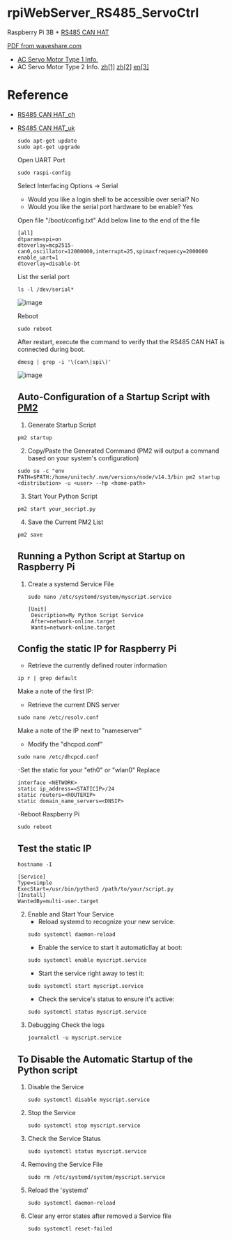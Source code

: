 # rpiWebServer_RS485_ServoCtrl

Raspberry Pi 3B + [RS485 CAN HAT](https://www.waveshare.com/wiki/RS485_CAN_HAT)

[PDF from waveshare.com](https://www.waveshare.com/w/upload/2/29/RS485-CAN-HAT-user-manuakl-en.pdf)

- [AC Servo Motor Type 1 Info.](https://amethyst-myrtle-52e.notion.site/Servo-Motor-Driver-2f7c21ac9d024b00933ec2252861ffcf)
- AC Servo Motor Type 2 Info. [zh[1]](https://www.seec.com.tw/Content/Goods/PdfViwer.aspx?SiteID=10&MmmID=655575436061077370&Msid=2022102818050639313&fd=GoodsDownload_Files&pname=SDE%E4%BC%BA%E6%9C%8D%E9%A9%85%E5%8B%95%E5%99%A8%E8%AA%AA%E6%98%8E%E6%9B%B8_V1.07.pdf) [zh[2]](https://www.seec.com.tw/Content/Goods/PdfViwer.aspx?SiteID=10&MmmID=655575436061077370&Msid=2020082410220029759&fd=GoodsDownload_Files&pname=%E5%A3%AB%E6%9E%97%E9%9B%BB%E6%A9%9FSDE%E7%B0%A1%E6%98%93%E8%AA%AA%E6%98%8E%E6%9B%B8(%E4%B8%AD%E8%8B%B1)LE106D04204.pdf) [en[3]](https://www.manualslib.com/products/Shihlin-Electric-Sde-040a2-10446073.html)

# Reference
- [RS485 CAN HAT_ch](https://www.waveshare.net/wiki/RS485_CAN_HAT#.E5.89.8D.E7.BD.AE.E5.B7.A5.E4.BD.9C_2)
- [RS485 CAN HAT_uk](https://learn.sb-components.co.uk/RS485-CAN-HAT)

  ```
  sudo apt-get update
  sudo apt-get upgrade
  ```
  Open UART Port
  ```
  sudo raspi-config
  ```
  Select Interfacing Options -> Serial
  - Would you like a login shell to be accessible over serial? No
  - Would you like the serial port hardware to be enable? Yes

  Open file "/boot/config.txt"
  Add below line to the end of the file
  ```
  [all]
  dtparam=spi=on
  dtoverlay=mcp2515-can0,oscillator=12000000,interrupt=25,spimaxfrequency=2000000
  enable_uart=1
  dtoverlay=disable-bt
  ```

  List the serial port
  ```
  ls -l /dev/serial*
  ```
  ![image](https://github.com/ChungChiuHung/rpiWebServer_RS485_ServoCtrl/assets/52248840/9da6fa95-6cb4-4160-8ef5-387343c84b57)

  Reboot
  ```
  sudo reboot
  ```

  After restart, execute the command to verify that the RS485 CAN HAT is connected during boot.
  ```
  dmesg | grep -i '\(can\|spi\)'
  ```
  ![image](https://github.com/ChungChiuHung/rpiWebServer_RS485_ServoCtrl/assets/52248840/149436ad-a2ca-4dd2-9fa6-c44bf60b2702)
  ## Auto-Configuration of a Startup Script with [PM2](https://pm2.keymetrics.io/docs/usage/startup/)
  1. Generate Startup Script
  ```
  pm2 startup
  ```
  2. Copy/Paste the Generated Command (PM2 will output a command based on your system's configuration)
  ```
  sudo su -c "env PATH=$PATH:/home/unitech/.nvm/versions/node/v14.3/bin pm2 startup <distribution> -u <user> --hp <home-path>
  ```
  3. Start Your Python Script
  ```
  pm2 start your_secript.py
  ```
  4. Save the Current PM2 List
  ```
  pm2 save
  ```
  
  ## Running a Python Script at Startup on Raspberry Pi
  1. Create a systemd Service File
     ```
     sudo nano /etc/systemd/system/myscript.service
     ```
     ```
     [Unit]
      Description=My Python Script Service
      After=network-online.target
      Wants=network-online.target

  ## Config the static IP for Raspberry Pi
  - Retrieve the currently defined router information
  ```
  ip r | grep default
  ```
  Make a note of the first IP:
  - Retrieve the current DNS server
  ```
  sudo nano /etc/resolv.conf
  ```
  Make a note of the IP next to "nameserver"
  - Modify the "dhcpcd.conf"
  ```
  sudo nano /etc/dhcpcd.conf
  ```
  -Set the static for your "eth0" or "wlan0"
  Replace <NETWORK> <STATICIP> <ROUTERIP> <DNSIP>
  ```
  interface <NETWORK>
  static ip_address=<STATICIP>/24
  static routers=<ROUTERIP>
  static domain_name_servers=<DNSIP>
  ```
  -Reboot Raspberry Pi
  ```
  sudo reboot
  ```
  ## Test the static IP
  ```
  hostname -I
  ```
  ```
  [Service]
  Type=simple
  ExecStart=/usr/bin/python3 /path/to/your/script.py
  [Install]
  WantedBy=multi-user.target
  ```
  2. Enable and Start Your Service
     - Reload systemd to recognize your new service:
     ```
     sudo systemctl daemon-reload
     ```
     - Enable the service to start it automaticllay at boot:
     ```
     sudo systemctl enable myscript.service
     ```
     - Start the service right away to test it:
     ```
     sudo systemctl start myscript.service
     ```
     - Check the service's status to ensure it's active:
     ```
     sudo systemctl status myscript.service
     ```
  4. Debugging
     Check the logs
     ```
     journalctl -u myscript.service
     ```
  ## To Disable the Automatic Startup of the Python script
  1. Disable the Service
     ```
     sudo systemctl disable myscript.service
     ```
  3. Stop the Service
     ```
     sudo systemctl stop myscript.service
     ```
  5. Check the Service Status
     ```
     sudo systemctl status myscript.service
     ```
  7. Removing the Service File
     ```
     sudo rm /etc/systemd/system/myscript.service
     ```
  9. Reload the 'systemd'
     ```
     sudo systemctl daemon-reload
     ```
  11. Clear any error states after removed a Service file
      ```
      sudo systemctl reset-failed
      ```
